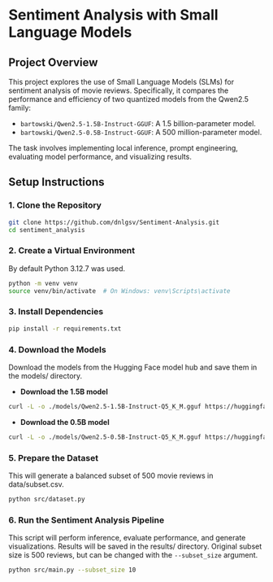 # Sentiment Analysis with Small Language Models

## Project Overview

This project explores the use of Small Language Models (SLMs) for sentiment analysis of movie reviews. Specifically, it compares the performance and efficiency of two quantized models from the Qwen2.5 family:

- `bartowski/Qwen2.5-1.5B-Instruct-GGUF`: A 1.5 billion-parameter model.
- `bartowski/Qwen2.5-0.5B-Instruct-GGUF`: A 500 million-parameter model.

The task involves implementing local inference, prompt engineering, evaluating model performance, and visualizing results.

## Setup Instructions

### 1. Clone the Repository

```bash
git clone https://github.com/dnlgsv/Sentiment-Analysis.git
cd sentiment_analysis
```

### 2. Create a Virtual Environment
By default Python 3.12.7 was used.
```bash
python -m venv venv
source venv/bin/activate  # On Windows: venv\Scripts\activate
```

### 3. Install Dependencies

```bash
pip install -r requirements.txt
```

### 4. Download the Models
Download the models from the Hugging Face model hub and save them in the models/ directory.
- **Download the 1.5B model**
```bash
curl -L -o ./models/Qwen2.5-1.5B-Instruct-Q5_K_M.gguf https://huggingface.co/bartowski/Qwen2.5-1.5B-Instruct-GGUF/resolve/main/Qwen2.5-1.5B-Instruct-Q5_K_M.gguf
```

- **Download the 0.5B model**
```bash
curl -L -o ./models/Qwen2.5-0.5B-Instruct-Q5_K_M.gguf https://huggingface.co/bartowski/Qwen2.5-0.5B-Instruct-GGUF/resolve/main/Qwen2.5-0.5B-Instruct-Q5_K_M.gguf
```

### 5. Prepare the Dataset
This will generate a balanced subset of 500 movie reviews in data/subset.csv.
```bash
python src/dataset.py
```

### 6. Run the Sentiment Analysis Pipeline
This script will perform inference, evaluate performance, and generate visualizations. Results will be saved in the results/ directory. Original subset size is 500 reviews, but can be changed with the `--subset_size` argument.

```bash
python src/main.py --subset_size 10
```

